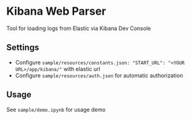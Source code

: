 # Kibana Web Parser

Tool for loading logs from Elastic via Kibana Dev Console

## Settings

- Configure `sample/resources/constants.json: "START_URL": "<YOUR URL>/app/kibana/"` with elastic url
- Configure `sample/resources/auth.json` for automatic authorization

## Usage

See `sample/demo.ipynb` for usage demo
